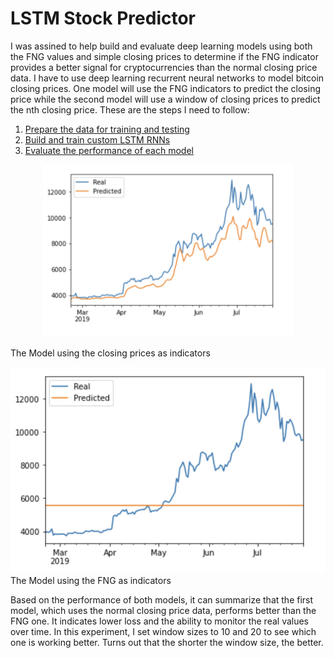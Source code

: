 # LSTM Stock Predictor

I was assined to help build and evaluate deep learning models using both the FNG values and simple closing prices to determine if the FNG indicator provides a better signal for cryptocurrencies than the normal closing price data. I have to use deep learning recurrent neural networks to model bitcoin closing prices. One model will use the FNG indicators to predict the closing price while the second model will use a window of closing prices to predict the nth closing price. These are the steps I need to follow:
1. [Prepare the data for training and testing](#prepare-the-data-for-training-and-testing)
2. [Build and train custom LSTM RNNs](#build-and-train-custom-lstm-rnns)
3. [Evaluate the performance of each model](#evaluate-the-performance-of-each-model)


<p align="center">
<img src="https://github.com/padthai-sketch/Deep-Learning/blob/main/Images/closing.png" alt="drawing" width="400"/>

The Model using the closing prices as indicators
</p>


![fng](https://github.com/padthai-sketch/Deep-Learning/blob/main/Images/fng.png)
The Model using the FNG as indicators

Based on the performance of both models, it can summarize that the first model, which uses the normal closing price data, performs better than the FNG one. It indicates lower loss and the ability to monitor the real values over time. In this experiment, I set window sizes to 10 and 20 to see which one is working better. Turns out that the shorter the window size, the better.
